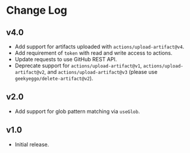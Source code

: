 <!--

## {version}

🚨 Break
✨ Add
🐞 Fix
♻️ Update

-->

# Change Log

## v4.0

-   Add support for artifacts uploaded with `actions/upload-artifact@v4`.
-   Add requirement of `token` with read and write access to actions.
-   Update requests to use GitHub REST API.
-   Deprecate support for `actions/upload-artifact@v1`, `actions/upload-artifact@v2`, and `actions/upload-artifact@v3` (please use `geekyeggo/delete-artifact@v2`).

## v2.0

-   Add support for glob pattern matching via `useGlob`.

## v1.0

-   Initial release.

